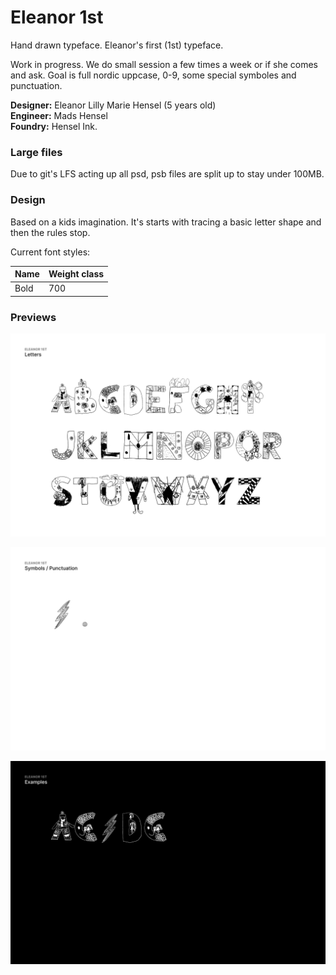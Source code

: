 # Eleanor 1st
Hand drawn typeface. Eleanor's first (1st) typeface.

Work in progress. We do small session a few times a week or if she comes and ask. Goal is full nordic uppcase, 0-9, some special symboles and punctuation.

__Designer:__ Eleanor Lilly Marie Hensel (5 years old)\
__Engineer:__ Mads Hensel\
__Foundry:__ Hensel Ink.

### Large files
Due to git's LFS acting up all psd, psb files are split up to stay under 100MB.

### Design
Based on a kids imagination. It's starts with tracing a basic letter shape and then the rules stop.

Current font styles:

| Name                 | Weight class
| -------------------- | ----------------
| Bold                 | 700

### Previews

![Letters](https://raw.githubusercontent.com/madshensel/eleanor-1-st/d9ff9007e72b67853fa85f0b6bb02b9439fd81de/out/preview/letters-11.svg)

![Symbols and punctuation](https://raw.githubusercontent.com/madshensel/eleanor-1-st/master/out/preview/symbols-and-punctuation-11.svg)

![AC⚡️DC](https://raw.githubusercontent.com/madshensel/eleanor-1-st/master/out/preview/acdc-11.svg)
